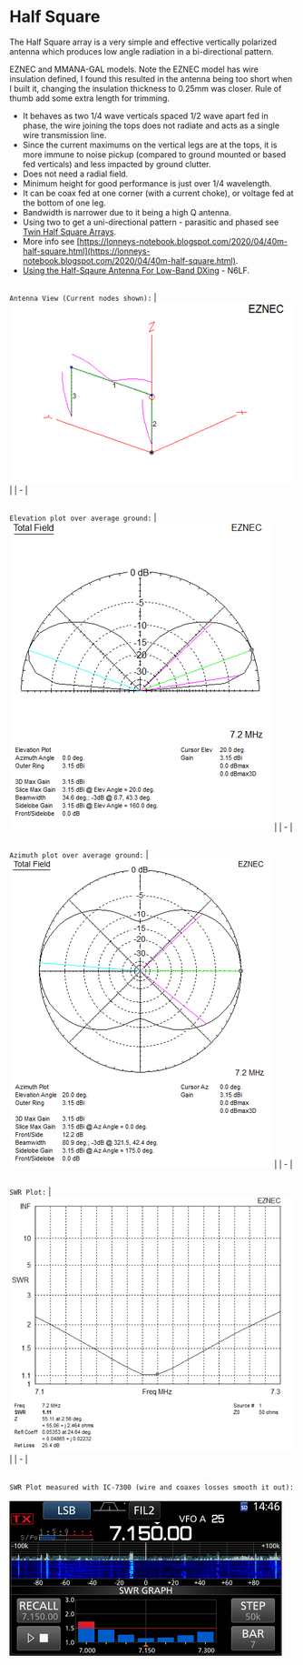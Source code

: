 # Half Square

The Half Square array is a very simple and effective vertically polarized antenna which produces low angle radiation in a bi-directional pattern.

EZNEC and MMANA-GAL models. Note the EZNEC model has wire insulation defined, I found this resulted in the antenna being too short when I built it, changing the insulation thickness to 0.25mm was closer. Rule of thumb add some extra length for trimming.

- It behaves as two 1/4 wave verticals spaced 1/2 wave apart fed in phase, the wire joining the tops does not radiate and acts as a single wire transmission line.
- Since the current maximums on the vertical legs are at the tops, it is more immune to noise pickup (compared to ground mounted or based fed verticals) and less impacted by ground clutter.
- Does not need a radial field.
- Minimum height for good performance is just over 1/4 wavelength.
- It can be coax fed at one corner (with a current choke), or voltage fed at the bottom of one leg.
- Bandwidth is narrower due to it being a high Q antenna.
- Using two to get a uni-directional pattern - parasitic and phased see [Twin Half Square Arrays](../Phased-Array/Twin-Half-Square/).
- More info see [https://lonneys-notebook.blogspot.com/2020/04/40m-half-square.html](https://lonneys-notebook.blogspot.com/2020/04/40m-half-square.html).
- [Using the Half-Sqaure Antenna For Low-Band DXing](https://rudys.typepad.com/ant/files/antenna_halfsquare_array.pdf) - N6LF. 

\
`Antenna View (Current nodes shown):`
| ![Antenna View](Antenna-View.png) |
| - |

\
`Elevation plot over average ground:`
| ![Elevation Plot](Elevation-Plot.png) |
| - |

\
`Azimuth plot over average ground:`
| ![Azimuth Plot](Azimuth-Plot.png) |
| - |

\
`SWR Plot:`
| ![SWR Plot](SWR-Plot.png) |
| - |

\
`SWR Plot measured with IC-7300 (wire and coaxes losses smooth it out):`
\
\
![SWR Plot](SWR-Plot-7300.png)
